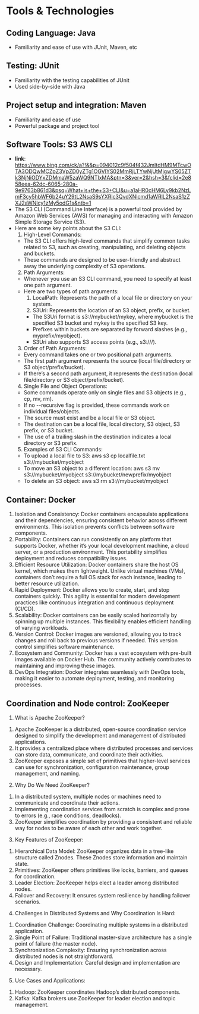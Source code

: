 # Tools & Technologies

## Coding Language: Java
- Familiarity and ease of use with JUnit, Maven, etc

## Testing: JUnit
- Familiarity with the testing capabilities of JUnit
- Used side-by-side with Java
  
## Project setup and integration: Maven
- Familiarity and ease of use
- Powerful package and project tool
  
## Software Tools: S3 AWS CLI
- **link**: https://www.bing.com/ck/a?!&&p=094012c9f504f432JmltdHM9MTcwOTA3ODQwMCZpZ3VpZD0yZTg1OGVlYS02MmRjLTYwNjUtMjgwYS05ZTk3NjNiODYxZDMmaW5zaWQ9NTIxMA&ptn=3&ver=2&hsh=3&fclid=2e858eea-62dc-6065-280a-9e9763b861d3&psq=What+is+the+S3+CLI&u=a1aHR0cHM6Ly9kb2NzLmF3cy5hbWF6b24uY29tL2NsaS9sYXRlc3QvdXNlcmd1aWRlL2NsaS1zZXJ2aWNlcy1zMy5odG1s&ntb=1
- The S3 CLI (Command Line Interface) is a powerful tool provided by Amazon Web Services (AWS) for managing and interacting with Amazon Simple Storage Service (S3).
- Here are some key points about the S3 CLI:
  1. High-Level Commands:
    - The S3 CLI offers high-level commands that simplify common tasks related to S3, such as creating, manipulating, and deleting objects and buckets.
    - These commands are designed to be user-friendly and abstract away the underlying complexity of S3 operations.
  2. Path Arguments:
    - Whenever you use an S3 CLI command, you need to specify at least one path argument.
    - Here are two types of path arguments:
      1) LocalPath: Represents the path of a local file or directory on your system.
      2) S3Uri: Represents the location of an S3 object, prefix, or bucket.
        - The S3Uri format is s3://mybucket/mykey, where mybucket is the specified S3 bucket and mykey is the specified S3 key.
        - Prefixes within buckets are separated by forward slashes (e.g., myprefix/myobject).
        - S3Uri also supports S3 access points (e.g., s3://<access-point-arn>/<key>).
  3. Order of Path Arguments:
    - Every command takes one or two positional path arguments.
    - The first path argument represents the source (local file/directory or S3 object/prefix/bucket).
    - If there’s a second path argument, it represents the destination (local file/directory or S3 object/prefix/bucket).
  4. Single File and Object Operations:
    - Some commands operate only on single files and S3 objects (e.g., cp, mv, rm).
    - If no --recursive flag is provided, these commands work on individual files/objects.
    - The source must exist and be a local file or S3 object.
    - The destination can be a local file, local directory, S3 object, S3 prefix, or S3 bucket.
    - The use of a trailing slash in the destination indicates a local directory or S3 prefix.
  5. Examples of S3 CLI Commands:
    - To upload a local file to S3: aws s3 cp localfile.txt s3://mybucket/myobject
    - To move an S3 object to a different location: aws s3 mv s3://mybucket/myobject s3://mybucket/newprefix/myobject
    - To delete an S3 object: aws s3 rm s3://mybucket/myobject

## Container: Docker
  1. Isolation and Consistency: Docker containers encapsulate applications and their dependencies, ensuring consistent behavior across different environments. This isolation prevents conflicts between software components.
  2. Portability: Containers can run consistently on any platform that supports Docker, whether it’s your local development machine, a cloud server, or a production environment. This portability simplifies deployment and reduces compatibility issues.
  3. Efficient Resource Utilization: Docker containers share the host OS kernel, which makes them lightweight. Unlike virtual machines (VMs), containers don’t require a full OS stack for each instance, leading to better resource utilization.
  4. Rapid Deployment: Docker allows you to create, start, and stop containers quickly. This agility is essential for modern development practices like continuous integration and continuous deployment (CI/CD).
  5. Scalability: Docker containers can be easily scaled horizontally by spinning up multiple instances. This flexibility enables efficient handling of varying workloads.
  6. Version Control: Docker images are versioned, allowing you to track changes and roll back to previous versions if needed. This version control simplifies software maintenance.
  7. Ecosystem and Community: Docker has a vast ecosystem with pre-built images available on Docker Hub. The community actively contributes to maintaining and improving these images.
  8. DevOps Integration: Docker integrates seamlessly with DevOps tools, making it easier to automate deployment, testing, and monitoring processes.

## Coordination and Node control: ZooKeeper
1. What is Apache ZooKeeper?
  1) Apache ZooKeeper is a distributed, open-source coordination service designed to simplify the development and management of distributed applications.
  2) It provides a centralized place where distributed processes and services can store data, communicate, and coordinate their activities.
  3) ZooKeeper exposes a simple set of primitives that higher-level services can use for synchronization, configuration maintenance, group management, and naming.
2. Why Do We Need ZooKeeper?
  1) In a distributed system, multiple nodes or machines need to communicate and coordinate their actions.
  2) Implementing coordination services from scratch is complex and prone to errors (e.g., race conditions, deadlocks).
  3) ZooKeeper simplifies coordination by providing a consistent and reliable way for nodes to be aware of each other and work together.
3. Key Features of ZooKeeper:
  1) Hierarchical Data Model: ZooKeeper organizes data in a tree-like structure called Znodes. These Znodes store information and maintain state.
  2) Primitives: ZooKeeper offers primitives like locks, barriers, and queues for coordination.
  3) Leader Election: ZooKeeper helps elect a leader among distributed nodes.
  4) Failover and Recovery: It ensures system resilience by handling failover scenarios.
4. Challenges in Distributed Systems and Why Coordination Is Hard:
  1) Coordination Challenge: Coordinating multiple systems in a distributed application.
  2) Single Point of Failure: Traditional master-slave architecture has a single point of failure (the master node).
  3) Synchronization Complexity: Ensuring synchronization across distributed nodes is not straightforward.
  4) Design and Implementation: Careful design and implementation are necessary.
5. Use Cases and Applications:
  1) Hadoop: ZooKeeper coordinates Hadoop’s distributed components.
  2) Kafka: Kafka brokers use ZooKeeper for leader election and topic management.

